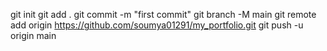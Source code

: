 git init
git add .
git commit -m "first commit"
git branch -M main
git remote add origin https://github.com/soumya01291/my_portfolio.git
git push -u origin main